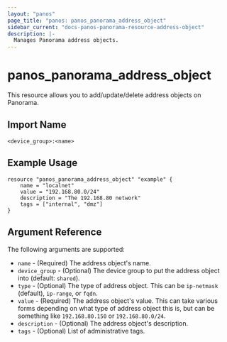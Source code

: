 ```yaml
---
layout: "panos"
page_title: "panos: panos_panorama_address_object"
sidebar_current: "docs-panos-panorama-resource-address-object"
description: |-
  Manages Panorama address objects.
---
```


# panos_panorama_address_object

This resource allows you to add/update/delete address objects on Panorama.


## Import Name

```
<device_group>:<name>
```


## Example Usage

```hcl
resource "panos_panorama_address_object" "example" {
    name = "localnet"
    value = "192.168.80.0/24"
    description = "The 192.168.80 network"
    tags = ["internal", "dmz"]
}
```

## Argument Reference

The following arguments are supported:

* `name` - (Required) The address object's name.
* `device_group` - (Optional) The device group to put the address object
  into (default: `shared`).
* `type` - (Optional) The type of address object.  This can be `ip-netmask`
  (default), `ip-range`, or `fqdn`.
* `value` - (Required) The address object's value.  This can take various
  forms depending on what type of address object this is, but can be something
  like `192.168.80.150` or `192.168.80.0/24`.
* `description` - (Optional) The address object's description.
* `tags` - (Optional) List of administrative tags.
